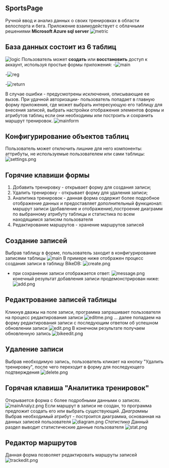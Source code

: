 ##

## SportsPage


Ручной ввод и анализ данных о своих тренировках в области велоспорта и бега. 
Приложение взаимодействует с облачными решениями __Microsoft Azure sql server__ 
![metric]({{site.baseurl}}/mitric.png)
## База данных состоит из 6 таблиц
![logic]({{site.baseurl}}/logic.png)
Пользователь может __создать__ или __восстановить__ доступ к аккаунт, используя простые формы приложения:
-![main]({{site.baseurl}}/Main.png)

-![reg]({{site.baseurl}}/reg.png)

-![return]({{site.baseurl}}/back.png)

В случае ошибки - предусмотрены исключения, описывающие ее вызов.
При удачной авторизации- пользователь попадает в главную форму приложения, где может выбрать интересующую его таблицу для внесения записей, выбрать настройки отображения элементов формы и атрибутов таблиц если они необходимы или построить и сохранить маршрут тренировок.
![mainform]({{site.baseurl}}/image20.gif)

## Конфигурирование объектов таблиц
Пользователь может отключить лишние для него компоненты: аттрибуты, не используемые пользователем или сами таблицы:
![settings.png]({{site.baseurl}}/settings.png)
## Горячие клавиши формы
1. Добавить тренировку - открывает форму для создания записи;
2. Удалить тренировку - открывает форму для удаления записи;
3. Аналитика тренировок - данная форма содержит более подробное отображение данных и предоставляет дополнительный функционал: маршрут записи (добавление и отображение),построение диаграмм по выбранному атрибуту таблицы и статистика по всем находящимся записям пользователя
4. Редактирование маршрутов - хранение маршрутов записей
## Создание записей 
Выбрав таблицу в форме, пользователь заходит в конфигурирование записями таблицы
![main]({{site.baseurl}}//mainbike.png)
В примере ниже отображен процесс создания записи в таблицу BikeDB: 
![create.png]({{site.baseurl}}/create.png)
- при сохранении записи отображается ответ:
![message.png]({{site.baseurl}}/message.png)
конечный результат добавления записи продемонстрирован ниже:
![add.png]({{site.baseurl}}/add.png)
## Редактрование записей таблицы
Кликнув дважы на поле записи, программа запрашивает пользователя на процесс редактирования записи
![editme.png]({{site.baseurl}}/editme.png)
... далее попадаем на форму редактирования записи с последующим ответом об успешном обновлении записи
![edit.png]({{site.baseurl}}/edit.png)
В конечном результате получаем обновленную запись
![bikeedit.png]({{site.baseurl}}/bikeedit.png)
## Удаление записи
Выбрав необходимую запись, пользователь кликает на кнопку  "Удалить тренировку", после чего переходит в форму для последующего подтверждения 
![delete.png]({{site.baseurl}}/delete.png)
## Горячая клавиша "Аналитика тренировок"
Открывается форма с более подробными данными о записях. 
![mainAnalyz.png]({{site.baseurl}}/mainAnalyz.png)
Если маршрут в записи не создан, то программа предложит создать его или выбрать существующий. 
 _Диаграммы_
Выбрав необходимый атрибут - построится диаграмма, основанная на данных записей пользователя
![diagram.png]({{site.baseurl}}/diagram.png)
_Статистика_
Данный раздел выводит статистические данные пользователя
![stat.png]({{site.baseurl}}/stat.png)
## Редактор маршрутов
Данная форма позволяет редактировать маршруты записей
![trackedit.png]({{site.baseurl}}/trackedit.png)









